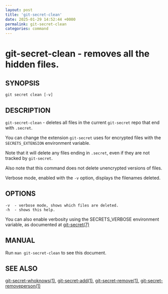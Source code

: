 ```yaml
---
layout: post
title: 'git-secret-clean'
date: 2025-01-29 14:52:44 +0000
permalink: git-secret-clean
categories: command
---
```

git-secret-clean - removes all the hidden files.
================================================

## SYNOPSIS

    git secret clean [-v]


## DESCRIPTION
`git-secret-clean` - deletes all files in the current `git-secret` repo that end with `.secret`.

You can change the extension `git-secret` uses for encrypted files
with the `SECRETS_EXTENSION` environment variable.

Note that it will delete any files ending in `.secret`, even if they are not tracked by `git-secret`. 

Also note that this command does not delete unencrypted versions of files.

Verbose mode, enabled with the `-v` option, displays the filenames deleted.


## OPTIONS

    -v  - verbose mode, shows which files are deleted.
    -h  - shows this help.

You can also enable verbosity using the SECRETS_VERBOSE environment variable,
as documented at [git-secret(7)](https://git-secret.io/)

## MANUAL

Run `man git-secret-clean` to see this document.


## SEE ALSO

[git-secret-whoknows(1)](https://git-secret.io/git-secret-whoknows), [git-secret-add(1)](https://git-secret.io/git-secret-add),
[git-secret-remove(1)](https://git-secret.io/git-secret-remove), [git-secret-removeperson(1)](https://git-secret.io/git-secret-removeperson)
